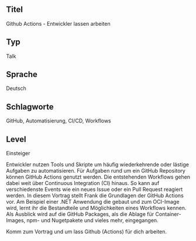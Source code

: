 ## Titel
Github Actions - Entwickler lassen arbeiten

## Typ
Talk

## Sprache
Deutsch

## Schlagworte
GitHub, Automatisierung, CI/CD, Workflows

## Level
Einsteiger

Entwickler nutzen Tools und Skripte um häufig wiederkehrende oder lästige Aufgaben zu automatisieren.
Für Aufgaben rund um ein GitHub Repository können GitHub Actions genutzt werden. Die entstehenden Workflows gehen dabei weit über Continuous Integration (CI) hinaus. So kann auf verschiedenste Events wie ein neues Issue oder ein Pull Request reagiert werden.
In diesem Vortrag stellt Frank die Grundlagen der GitHub Actions vor. Am Beispiel einer .NET Anwendung die gebaut und zum OCI-Image wird, lernt ihr die Bestandteile und Möglichkeiten eines Workflows kennen. Als Ausblick wird auf die GitHub Packages, als die Ablage für Container-Images, npm- und Nugetpakete und vieles mehr, eingegangen.

Komm zum Vortrag und um lass Github (Actions) für dich arbeiten.